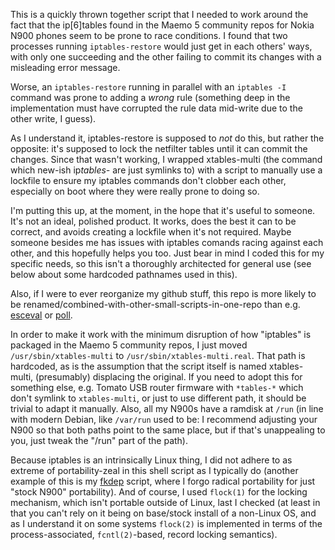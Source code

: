 This is a quickly thrown together script that I needed to work around the fact
that the ip[6]tables found in the Maemo 5 community repos for Nokia N900 phones
seem to be prone to race conditions. I found that two processes running
`iptables-restore` would just get in each others' ways, with only one
succeeding and the other failing to commit its changes with a misleading error
message.

Worse, an `iptables-restore` running in parallel with an `iptables -I` command
was prone to adding a *wrong* rule (something deep in the implementation must
have corrupted the rule data mid-write due to the other write, I guess).

As I understand it, iptables-restore is supposed to _not_ do this, but rather
the opposite: it's supposed to lock the netfilter tables until it can commit
the changes. Since that wasn't working, I wrapped xtables-multi (the command
which new-ish ip*tables-* are just symlinks to) with a script to manually use a
lockfile to ensure my iptables commands don't clobber each other, especially on
boot where they were really prone to doing so.

I'm putting this up, at the moment, in the hope that it's useful to someone.
It's not an ideal, polished product. It works, does the best it can to be
correct, and avoids creating a lockfile when it's not required. Maybe someone
besides me has issues with iptables comands racing against each other, and this
hopefully helps you too. Just bear in mind I coded this for my specific needs,
so this isn't a thoroughly architected for general use (see below about some
hardcoded pathnames used in this).

Also, if I were to ever reorganize my github stuff, this repo is more likely to
be renamed/combined-with-other-small-scripts-in-one-repo than e.g.
[esceval](https://github.com/mentalisttraceur/esceval) or
[poll](https://github.com/mentalisttraceur/poll).

In order to make it work with the minimum disruption of how "iptables" is
packaged in the Maemo 5 community repos, I just moved `/usr/sbin/xtables-multi`
to `/usr/sbin/xtables-multi.real`. That path is hardcoded, as is the assumption
that the script itself is named xtables-multi, (presumably) displacing the
original. If you need to adopt this for something else, e.g. Tomato USB router
firmware with `*tables-*` which don't symlink to `xtables-multi`, or just to use
different path, it should be trivial to adapt it manually. Also, all my N900s
have a ramdisk at `/run` (in line with modern Debian, like `/var/run` used to
be: I recommend adjusting your N900 so that both paths point to the same place,
but if that's unappealing to you, just tweak the "/run" part of the path).

Because iptables is an intrinsically Linux thing, I did not adhere to as
extreme of portability-zeal in this shell script as I typically do (another
example of this is my [fkdep](https://github/mentalisttraceur/fkdep) script,
where I forgo radical portability for just "stock N900" portability). And of
course, I used `flock(1)` for the locking mechanism, which isn't portable
outside of Linux, last I checked (at least in that you can't rely on it being
on base/stock install of a non-Linux OS, and as I understand it on some systems
`flock(2)` is implemented in terms of the process-associated, `fcntl(2)`-based,
record locking semantics).
